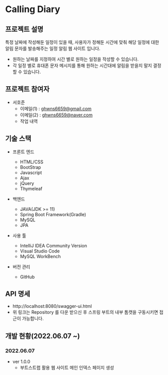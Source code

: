 # Calling Diary

## 프로젝트 설명
특정 날짜에 작성해둔 일정이 있을 때, 사용자가 정해둔 시간에 맞춰 해당 일정에 대한 알림 문자를 발송해주는 일정 알림 웹 사이트 입니다.
- 원하는 날짜를 지정하여 시간 별로 원하는 일정을 작성할 수 있습니다.
- 각 일정 별로 휴대폰 문자 메시지를 통해 원하는 시간대에 알림을 받을지 말지 결정할 수 있습니다.

## 프로젝트 참여자
- 서호준
  - 이메일(1) : ghwns6659@gmail.com
  - 이메일(2) : ghwns6659@naver.com
  - 작업 내역

## 기술 스택
- 프론트 엔드
  - HTML/CSS
  - BootStrap
  - Javascript
  - Ajax
  - jQuery
  - Thymeleaf

- 백엔드
  - JAVA(JDK >= 11)
  - Spring Boot Framework(Gradle)
  - MySQL
  - JPA

- 사용 툴
  - IntelliJ IDEA Community Version
  - Visual Studio Code
  - MySQL WorkBench

- 버전 관리
  - GitHub
 
## API 명세
- http://localhost:8080/swagger-ui.html
- 위 링크는 Repository 를 다운 받으신 후 스프링 부트의 내부 톰캣을 구동시키면 접근이 가능합니다.

## 개발 현황(2022.06.07 ~)
### 2022.06.07
- ver 1.0.0
    - 부트스트랩 활용 웹 사이트 메인 인덱스 페이지 생성
